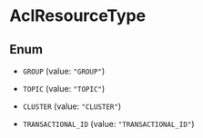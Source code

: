 

# AclResourceType

## Enum


* `GROUP` (value: `"GROUP"`)

* `TOPIC` (value: `"TOPIC"`)

* `CLUSTER` (value: `"CLUSTER"`)

* `TRANSACTIONAL_ID` (value: `"TRANSACTIONAL_ID"`)



